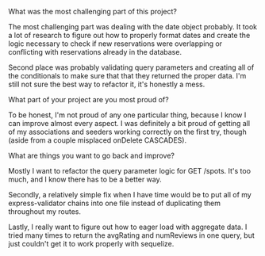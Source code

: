 What was the most challenging part of this project?

The most challenging part was dealing with the date object probably. It took a lot of research to figure out how to properly format dates and create the logic necessary to check if new reservations were overlapping or conflicting with reservations already in the database.

Second place was probably validating query parameters and creating all of the conditionals to make sure that that they returned the proper data. I'm still not sure the best way to refactor it, it's honestly a mess.

What part of your project are you most proud of?

To be honest, I'm not proud of any one particular thing, because I know I can improve almost every aspect. I was definitely a bit proud of getting all of my associations and seeders working correctly on the first try, though (aside from a couple misplaced onDelete CASCADES).


What are things you want to go back and improve?

Mostly I want to refactor the query parameter logic for GET /spots. It's too much, and I know there has to be a better way.

Secondly, a relatively simple fix when I have time would be to put all of my express-validator chains into one file instead of duplicating them throughout my routes.

Lastly, I really want to figure out how to eager load with aggregate data. I tried many times to return the avgRating and numReviews in one query, but just couldn't get it to work properly with sequelize.
